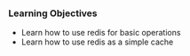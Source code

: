 ### Learning Objectives
+ Learn how to use redis for basic operations
+ Learn how to use redis as a simple cache
